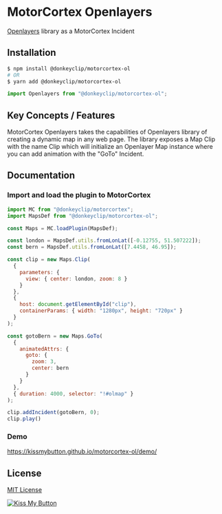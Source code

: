 # MotorCortex Openlayers

[Openlayers](https://openlayers.org/) library as a MotorCortex Incident

## Installation
```bash
$ npm install @donkeyclip/motorcortex-ol
# OR
$ yarn add @donkeyclip/motorcortex-ol
```

```javascript
import Openlayers from "@donkeyclip/motorcortex-ol";
```


## Key Concepts / Features
MotorCortex Openlayers takes the capabilities of Openlayers library of creating a dynamic map in any web page.
The library exposes a Map Clip with the name Clip which will initialize an Openlayer Map instance where you can add animation with the "GoTo" Incident.


## Documentation
### Import and load the plugin to MotorCortex
```javascript
import MC from "@donkeyclip/motorcortex";
import MapsDef from "@donkeyclip/motorcortex-ol";

const Maps = MC.loadPlugin(MapsDef);

const london = MapsDef.utils.fromLonLat([-0.12755, 51.507222]);
const bern = MapsDef.utils.fromLonLat([7.4458, 46.95]);

const clip = new Maps.Clip(
  {
    parameters: {
      view: { center: london, zoom: 8 }
    }
  },
  {
    host: document.getElementById("clip"),
    containerParams: { width: "1280px", height: "720px" }
  }
);

const gotoBern = new Maps.GoTo(
  {
    animatedAttrs: {
      goto: {
        zoom: 3,
        center: bern
      }
    }
  },
  { duration: 4000, selector: "!#olmap" }
);

clip.addIncident(gotoBern, 0);
clip.play()
```

### Demo
https://kissmybutton.github.io/motorcortex-ol/demo/


## License
[MIT License](https://opensource.org/licenses/MIT)

  
  
[![Kiss My Button](https://presskit.kissmybutton.gr/logos/kissmybutton-logo-small.png)](https://kissmybutton.gr)
